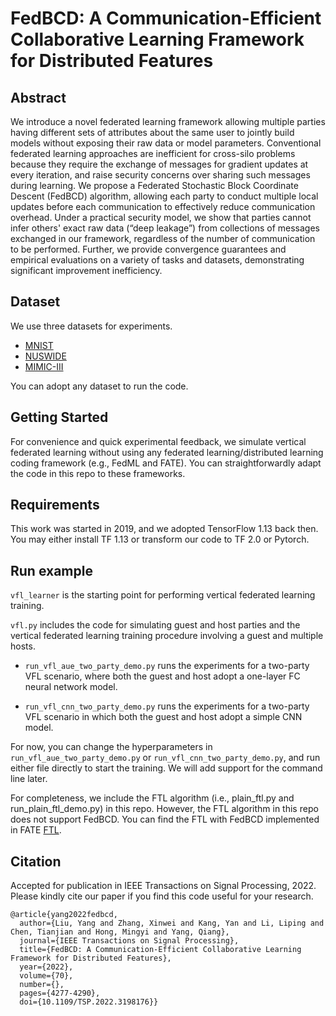 # FedBCD: A Communication-Efficient Collaborative Learning Framework for Distributed Features

## Abstract
We introduce a novel federated learning framework allowing multiple parties having different sets of attributes about the same user to jointly build models without exposing their raw data or model parameters. Conventional federated learning approaches are inefficient for cross-silo problems because they require the exchange of messages for gradient updates at every iteration, and raise security concerns over sharing such messages during learning. We propose a Federated Stochastic Block Coordinate Descent (FedBCD) algorithm, allowing each party to conduct multiple local updates before each communication to effectively reduce communication overhead. Under a practical security model, we show that parties cannot infer others' exact raw data (“deep leakage”) from collections of messages exchanged in our framework, regardless of the number of communication to be performed. Further, we provide convergence guarantees and empirical evaluations on a variety of tasks and datasets, demonstrating significant improvement inefficiency.

## Dataset

We use three datasets for experiments. 

- [MNIST](https://www.kaggle.com/competitions/digit-recognizer/data)
- [NUSWIDE](https://lms.comp.nus.edu.sg/wp-content/uploads/2019/research/nuswide/NUS-WIDE.html)
- [MIMIC-III](https://paperswithcode.com/dataset/mimic-iii)

You can adopt any dataset to run the code. 

## Getting Started

For convenience and quick experimental feedback, we simulate vertical federated learning without using any federated learning/distributed learning coding framework (e.g., FedML and FATE). You can straightforwardly adapt the code in this repo to these frameworks. 

## Requirements

This work was started in 2019, and we adopted TensorFlow 1.13 back then. You may either install TF 1.13 or transform our code to TF 2.0 or Pytorch.  

## Run example

`vfl_learner` is the starting point for performing vertical federated learning training.

`vfl.py` includes the code for simulating guest and host parties and the vertical federated learning training procedure involving a guest and multiple hosts.

- `run_vfl_aue_two_party_demo.py` runs the experiments for a two-party VFL scenario, where both the guest and host adopt a one-layer FC neural network model. 

- `run_vfl_cnn_two_party_demo.py` runs the experiments for a two-party VFL scenario in which both the guest and host adopt a simple CNN model. 

For now, you can change the hyperparameters in `run_vfl_aue_two_party_demo.py` or `run_vfl_cnn_two_party_demo.py`, and run either file directly to start the training. We will add support for the command line later.

For completeness, we include the FTL algorithm (i.e., plain_ftl.py and run_plain_ftl_demo.py) in this repo. However, the FTL algorithm in this repo does not support FedBCD. You can find the FTL with FedBCD implemented in FATE [FTL](https://github.com/FederatedAI/FATE/blob/master/python/federatedml/transfer_learning/hetero_ftl/ftl_guest.py#L314).

## Citation 

Accepted for publication in IEEE Transactions on Signal Processing, 2022.
Please kindly cite our paper if you find this code useful for your research.

```
@article{yang2022fedbcd,
  author={Liu, Yang and Zhang, Xinwei and Kang, Yan and Li, Liping and Chen, Tianjian and Hong, Mingyi and Yang, Qiang},
  journal={IEEE Transactions on Signal Processing}, 
  title={FedBCD: A Communication-Efficient Collaborative Learning Framework for Distributed Features}, 
  year={2022},
  volume={70},
  number={},
  pages={4277-4290},
  doi={10.1109/TSP.2022.3198176}}
```
